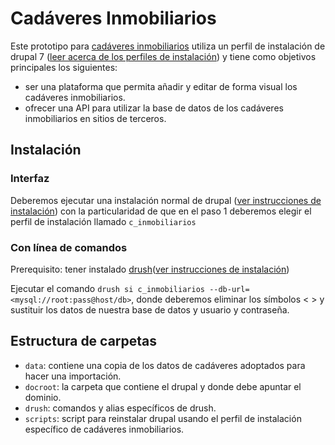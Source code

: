 # Cadáveres Inmobiliarios

Este prototipo para [cadáveres inmobiliarios](http://cadaveresinmobiliarios.org) utiliza un perfil de instalación de drupal 7 ([leer acerca de los perfiles de instalación](https://www.drupal.org/node/306267)) y tiene como objetivos principales los siguientes:
* ser una plataforma que permita añadir y editar de forma visual los cadáveres inmobiliarios.
* ofrecer una API para utilizar la base de datos de los cadáveres inmobiliarios en sitios de terceros.

## Instalación

### Interfaz

Deberemos ejecutar una instalación normal de drupal ([ver instrucciones de instalación](http://drupal.org/documentation/install)) con la particularidad de que en el paso 1 deberemos elegir el perfil de instalación llamado `c_inmobiliarios`

### Con línea de comandos

Prerequisito: tener instalado [drush](http://drush.ws )([ver instrucciones de instalación]('http://docs.drush.org/en/master/install'))

Ejecutar el comando `drush si c_inmobiliarios --db-url=<mysql://root:pass@host/db>`, donde deberemos eliminar los símbolos < > y sustituir los datos de nuestra base de datos y usuario y contraseña.

## Estructura de carpetas

* `data`: contiene una copia de los datos de cadáveres adoptados para hacer una importación.
* `docroot`: la carpeta que contiene el drupal y donde debe apuntar el dominio.
* `drush`: comandos y alias específicos de drush.
* `scripts`: script para reinstalar drupal usando el perfil de instalación específico de cadáveres inmobiliarios.
